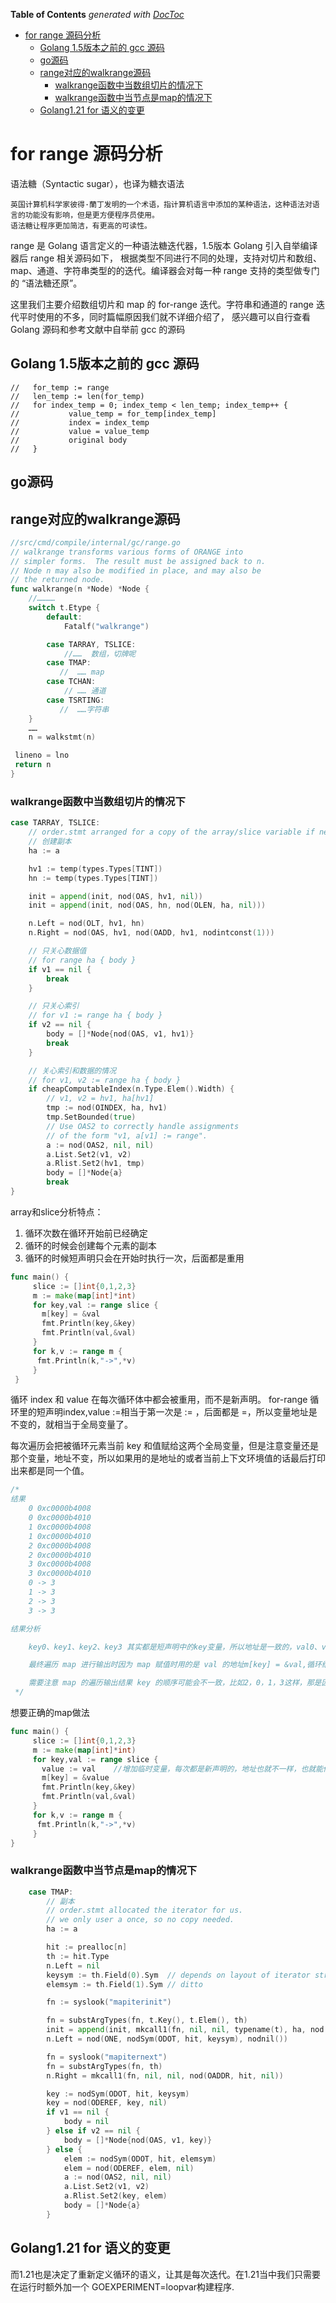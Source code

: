 <!-- START doctoc generated TOC please keep comment here to allow auto update -->
<!-- DON'T EDIT THIS SECTION, INSTEAD RE-RUN doctoc TO UPDATE -->
**Table of Contents**  *generated with [DocToc](https://github.com/thlorenz/doctoc)*

- [for range 源码分析](#for-range-%E6%BA%90%E7%A0%81%E5%88%86%E6%9E%90)
  - [Golang 1.5版本之前的 gcc 源码](#golang-15%E7%89%88%E6%9C%AC%E4%B9%8B%E5%89%8D%E7%9A%84-gcc-%E6%BA%90%E7%A0%81)
  - [go源码](#go%E6%BA%90%E7%A0%81)
  - [range对应的walkrange源码](#range%E5%AF%B9%E5%BA%94%E7%9A%84walkrange%E6%BA%90%E7%A0%81)
    - [walkrange函数中当数组切片的情况下](#walkrange%E5%87%BD%E6%95%B0%E4%B8%AD%E5%BD%93%E6%95%B0%E7%BB%84%E5%88%87%E7%89%87%E7%9A%84%E6%83%85%E5%86%B5%E4%B8%8B)
    - [walkrange函数中当节点是map的情况下](#walkrange%E5%87%BD%E6%95%B0%E4%B8%AD%E5%BD%93%E8%8A%82%E7%82%B9%E6%98%AFmap%E7%9A%84%E6%83%85%E5%86%B5%E4%B8%8B)
  - [Golang1.21 for 语义的变更](#golang121-for-%E8%AF%AD%E4%B9%89%E7%9A%84%E5%8F%98%E6%9B%B4)

<!-- END doctoc generated TOC please keep comment here to allow auto update -->

# for range 源码分析
语法糖（Syntactic sugar），也译为糖衣语法

    英国计算机科学家彼得·蘭丁发明的一个术语，指计算机语言中添加的某种语法，这种语法对语言的功能没有影响，但是更方便程序员使用。 
    语法糖让程序更加简洁，有更高的可读性。

range 是 Golang 语言定义的一种语法糖迭代器，1.5版本 Golang 引入自举编译器后 range 相关源码如下，
根据类型不同进行不同的处理，支持对切片和数组、map、通道、字符串类型的的迭代。编译器会对每一种 range 支持的类型做专门的 “语法糖还原”。

这里我们主要介绍数组切片和 map 的 for-range 迭代。字符串和通道的 range 迭代平时使用的不多，同时篇幅原因我们就不详细介绍了，
感兴趣可以自行查看 Golang 源码和参考文献中自举前 gcc 的源码

## Golang 1.5版本之前的 gcc 源码
```shell
//   for_temp := range
//   len_temp := len(for_temp)
//   for index_temp = 0; index_temp < len_temp; index_temp++ {
//           value_temp = for_temp[index_temp]
//           index = index_temp
//           value = value_temp
//           original body
//   }
```

## go源码
## range对应的walkrange源码
```go
//src/cmd/compile/internal/gc/range.go
// walkrange transforms various forms of ORANGE into
// simpler forms.  The result must be assigned back to n.
// Node n may also be modified in place, and may also be
// the returned node.
func walkrange(n *Node) *Node {
    //…………
    switch t.Etype {
        default:
            Fatalf("walkrange")

        case TARRAY, TSLICE:  
            //……  数组，切牌呢
        case TMAP:
           //  …… map
        case TCHAN:
            // …… 通道
        case TSRTING:
           //  ……字符串
    }
    ……
    n = walkstmt(n)

 lineno = lno
 return n
}
```
### walkrange函数中当数组切片的情况下
```go
case TARRAY, TSLICE:
    // order.stmt arranged for a copy of the array/slice variable if needed.
    // 创建副本
    ha := a

    hv1 := temp(types.Types[TINT])
    hn := temp(types.Types[TINT])

    init = append(init, nod(OAS, hv1, nil))
    init = append(init, nod(OAS, hn, nod(OLEN, ha, nil)))

    n.Left = nod(OLT, hv1, hn)
    n.Right = nod(OAS, hv1, nod(OADD, hv1, nodintconst(1)))

    // 只关心数据值
    // for range ha { body }
    if v1 == nil {
        break
    }

    // 只关心索引
    // for v1 := range ha { body }
    if v2 == nil {
        body = []*Node{nod(OAS, v1, hv1)}
        break
    }

    // 关心索引和数据的情况
    // for v1, v2 := range ha { body }
    if cheapComputableIndex(n.Type.Elem().Width) {
        // v1, v2 = hv1, ha[hv1]
        tmp := nod(OINDEX, ha, hv1)
        tmp.SetBounded(true)
        // Use OAS2 to correctly handle assignments
        // of the form "v1, a[v1] := range".
        a := nod(OAS2, nil, nil)
        a.List.Set2(v1, v2)
        a.Rlist.Set2(hv1, tmp)
        body = []*Node{a}
        break
}
```
array和slice分析特点：
1. 循环次数在循环开始前已经确定 
2. 循环的时候会创建每个元素的副本
3. 循环的时候短声明只会在开始时执行一次，后面都是重用
```go
func main() {
     slice := []int{0,1,2,3}
     m := make(map[int]*int)
     for key,val := range slice {
       m[key] = &val
       fmt.Println(key,&key)
       fmt.Println(val,&val)
     }
     for k,v := range m {
      fmt.Println(k,"->",*v)
     }
 }

```
循环 index 和 value 在每次循环体中都会被重用，而不是新声明。
for-range 循环里的短声明index,value :=相当于第一次是 := ，后面都是 =，所以变量地址是不变的，就相当于全局变量了。

每次遍历会把被循环元素当前 key 和值赋给这两个全局变量，但是注意变量还是那个变量，地址不变，所以如果用的是地址的或者当前上下文环境值的话最后打印出来都是同一个值。

```go
/*
结果
    0 0xc0000b4008
    0 0xc0000b4010
    1 0xc0000b4008
    1 0xc0000b4010
    2 0xc0000b4008
    2 0xc0000b4010
    3 0xc0000b4008
    3 0xc0000b4010
    0 -> 3
    1 -> 3
    2 -> 3
    3 -> 3

结果分析

    key0、key1、key2、key3 其实都是短声明中的key变量，所以地址是一致的，val0、val1、val2、val3 其实都是短声明中的val变量，地址也一致

    最终遍历 map 进行输出时因为 map 赋值时用的是 val 的地址m[key] = &val,循环结束时 val 的值是3，所以最终输出时4个元素的值都是3。

    需要注意 map 的遍历输出结果 key 的顺序可能会不一致，比如2，0，1，3这样，那是因为 map 的遍历输出是无序的，后面会再说，但是对应的 value 的值都是3
 */


```
想要正确的map做法
```go
func main() {
     slice := []int{0,1,2,3}
     m := make(map[int]*int)
     for key,val := range slice {
       value := val    //增加临时变量，每次都是新声明的，地址也就不一样，也就能传过去正确的值
       m[key] = &value
       fmt.Println(key,&key)
       fmt.Println(val,&val)
     }
     for k,v := range m {
      fmt.Println(k,"->",*v)
     }
}
```
### walkrange函数中当节点是map的情况下
```go
	case TMAP:
		// 副本
		// order.stmt allocated the iterator for us.
		// we only user a once, so no copy needed.
		ha := a

		hit := prealloc[n]
		th := hit.Type
		n.Left = nil
		keysym := th.Field(0).Sym  // depends on layout of iterator struct.  See reflect.go:hiter
		elemsym := th.Field(1).Sym // ditto

		fn := syslook("mapiterinit")

		fn = substArgTypes(fn, t.Key(), t.Elem(), th)
		init = append(init, mkcall1(fn, nil, nil, typename(t), ha, nod(OADDR, hit, nil)))
		n.Left = nod(ONE, nodSym(ODOT, hit, keysym), nodnil())

		fn = syslook("mapiternext")
		fn = substArgTypes(fn, th)
		n.Right = mkcall1(fn, nil, nil, nod(OADDR, hit, nil))

		key := nodSym(ODOT, hit, keysym)
		key = nod(ODEREF, key, nil)
		if v1 == nil {
			body = nil
		} else if v2 == nil {
			body = []*Node{nod(OAS, v1, key)}
		} else {
			elem := nodSym(ODOT, hit, elemsym)
			elem = nod(ODEREF, elem, nil)
			a := nod(OAS2, nil, nil)
			a.List.Set2(v1, v2)
			a.Rlist.Set2(key, elem)
			body = []*Node{a}
		}
```


## Golang1.21 for 语义的变更

而1.21也是决定了重新定义循环的语义，让其是每次迭代。在1.21当中我们只需要在运行时额外加一个 GOEXPERIMENT=loopvar构建程序.

